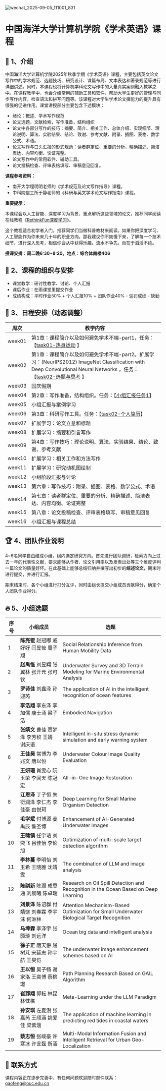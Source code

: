 ![wechat_2025-09-05_111001_831](https://gaopursuit.oss-cn-beijing.aliyuncs.com/img/2025/wechat_2025-09-05_111001_831.jpg)

# 中国海洋大学计算机学院《学术英语》课程

## 🎉 1、介绍

中国海洋大学计算机学院2025年秋季学期《学术英语》课程，主要包括英文论文写作中的学术规范、选题技巧、研究设计、谋篇布局、文本表达和著录规范等进行详细讲述。同时，本课程也将计算机学科论文写作中的大量真实案例融入教学之中。在课程教学中，也会介绍常用的辅助工具和软件，帮助大学生更好的管理与同步写作内容，检查语法和拼写问题等。该课程对大学生学术论文撰能力的提升具有很强的促进作用。课堂讲授部分主要包含下述模块：

- 绪论：概述、学术写作规范
- 论文选题，文献检索，写作准备，结构组织
- 论文中各部分写作的技巧：摘要、简介、相关工作、总体介绍、实现细节、理论说明、算法、实验结果、结论、致谢、参考文献、附录、插图、表格、数学公式、术语。
- 论文写作与口头汇报的形式规范：读者群定位、重要的分析、精确描述、简洁表达、内容均衡、论证完整。
- 论文写作中的常用软件、辅助工具。
- 论文投稿检查、评审表格填写、审稿意见回复。

**课程参考资料：**
- 南开大学程明明老师的《学术规范及论文写作指导》课程。
- 中科院信工所于静老师的《科研与英文学术论文写作指南》课程。

**重要提示：**

本课程会以人工智能、深度学习为背景，重点解析这些领域的论文，推荐同学阅读在线教程《[RethinkFun深度学习](https://www.rethink.fun/)》。

这个教程适合初学者入门，推荐同学们当做科普教材来阅读。如果你把深度学习、人工智能作为你未来几十年的职业方向，那我建议你不妨慢下来，了解每一个技术细节，进行深入思考，相信你会从中获得乐趣。流水不争先，而在于滔滔不绝。


**授课安排：周二晚6:30~8:20，地点：综合体南楼406**

## 🚀 2、课程的组织与安排

- 课堂教学：研讨性教学、讨论、个人汇报
- 课后作业：在雨课堂里提交作业
- 成绩构成：平时作业50% + 个人汇报10% + 团队作业40% - 惩罚成绩 - 缺勤

## 🎯 3、日程安排（动态调整）

| 周次   | 教学内容                                                     |
| ------ | ------------------------------------------------------------ |
| week01 | 第1章：课程简介以及如何避免学术不端-part1，任务：【[task01-热身运动](https://oucai.club/classes/ae/task01)  】 |
| week02 | 第1章：课程简介以及如何避免学术不端-part2。扩展学习：(NeurIPS2012) ImageNet Classification with Deep Convolutional Neural Networks ，任务：【[task02-选题与思考](https://oucai.club/classes/ae/grouptask00)  】 |
| week03 | 国庆假期                                                     |
| week04 | 第2章：写作准备，结构组织。任务：【[小组汇报任务1](https://oucai.club/classes/ae/grouptask01)】 |
| week05 | 小组汇报与案例学习                                           |
| week06 | 第3章：科研写作工具。任务：【[task02-个人简历](https://oucai.club/classes/ae/task02)】   |
| week07 | 扩展学习：论文立意和标题                                     |
| week08 | 扩展学习：摘要和引言写作                                     |
| week09 | 第4章：写作技巧：理论说明、算法、实验结果、结论、致谢、参考文献 |
| week10 | 扩展学习：相关工作和方法写作                                 |
| week11 | 扩展学习：研究动机图绘制                                     |
| week12 | 小组阶段汇报与讨论                                           |
| week13 | 第六章：写作技巧：附录、插图、表格、数学公式、术语           |
| week14 | 第七章：读者群定位、重要的分析、精确描述、简洁表达、内容均衡、论证完整 |
| week15 | 第八章：论文投稿检查、评审表格填写、审稿意见回复             |
| week16 | 小组汇报与课程总结                                           |


## 🏆 4、团队作业说明

4~6名同学自由结成小组，组内选定研究方向。首先进行团队调研，检索方向上过去一年的代表性文献，要求能够从作者、论文引用率以及发表出处等三个维度评判一篇论文的质量好坏。在此基础上能够总结归纳并撰写出初步的**综述论文**，期末时进行提交，并进行汇报。

期末结束时，各个小组进行打分互评，同时由组长提交小组成员贡献得分，确定个人团队作业得分。

## 🔥 5、小组选题

| 序号 | 小组成员 | 选题 |
|-|-|-|
|1| **陈亮锟** 赵冠嘟 戚好好 闫昱筱 周子翔 | Social Relationship Inference from Human Mobility Data |
|2| **赵禹惟** 刘昱翔 张翼林 张开元 张可钦      | Underwater Survey and 3D Terrain Modeling for Marine Environmental Analysis |
|3| **罗诗佳** 刘鑫泽 孙迎芮                    | The application of AI in the intelligent recognition of ocean features |
|4| **李浩翔** 李东泽 李加儒 康士涌 梁子浩      | Embodied Navigation                                          |
|5| **张婧文** 曹佳 贾梦泽 李芳桢 王婧 谢庆语   | Intelligent in-situ stress dynamic simulation and early warning system |
|6| **王佳昊** 常博为 李兆文 唐以恒             | Underwater Colour Image Quality Evaluation                   |
|7| **王妍珊** 肖雯心 阮玉荣 李闻天 陈冠宏      | All-in-One Image Restoration                                 |
|8| **江恩泽** 丁子恒 朱衍润泽 李仁杰 李佳豪 由悦珂 | Deep Learning for Small Marine Organism Detection            |
|9| **毛学斌** 付博源 姜禹辰 訾圣博             | Enhancement of AI-Generated Underwater Images                |
|10| **王啸镝** 任宇瑄 刘奕飞 吕佳怡 李伦旭      | Optimization of multi-scale target detection algorithm       |
|11| **李林蔓** 李明怡 刘玉希 王晓雅 沈靖雯      | The combination of LLM and image analysis                    |
|12| **陈祺新** 陈灏 成思通 刘晨曦 陈卓瑞        | Research on Oil Spill Detection and Recognition in the Ocean Based on Deep Learning |
|13| **刘景泽** 陈诏群 付靖饶 刘春霖 李宇沫 何洲林 | Attention Mechanism-Based Optimization for Small Underwater Biological Target Recognition |
|14| **马坤霖** 李泽宇 张颢琰 刘远洋             | Ocean big data and intelligent analysis                      |
|15| **徐子正** 唐天翀 屈树芃 宋延志 孙宇航 王昊恺 | The underwater image enhancement schemes based on AI         |
|16| **王以恒** 吴子畅 谢家洛 王奕博 蔡槟璟      | Path Planning Research Based on GAIL Algorithm               |
|17| **崔郅翔** 郭耘 林昆 林忱樵                 | Meta-Learning under the LLM Paradigm                         |
|18| **孙安琪** 左夏澍 张嘉芮 王颀涵 姚爱佳 梁紫涵 | The application of machine learning in predicting red tides in coastal waters |
|19| **蔡志恒** 张峻豪 许寒冰 许言磊 靳涵        | Multi-Modal Information Fusion and Intelligent Retrieval for Urban Geo-Localization |





## 📧 联系方式

课程内容正在逐步完善中，有任何问题欢迎随时邮件联系：gaofeng@ouc.edu.cn

